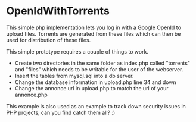 # OpenIdWithTorrents

This simple php implementation lets you log in with a Google OpenId to upload files. Torrents are generated from these files which can then be used for distribution of these files.

This simple prototype requires a couple of things to work.

* Create two directories in the same folder as index.php called "torrents" and "files" which needs to be writable for the user of the webserver.
* Insert the tables from mysql.sql into a db server.
* Change the database information in upload.php line 34 and down
* Change the annonce url in upload.php to match the url of your annonce.php

This example is also used as an example to track down security issues in PHP projects, can you find catch them all? :)